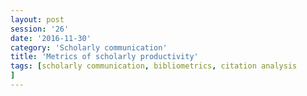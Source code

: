 ```yaml
--- 
layout: post 
session: '26' 
date: '2016-11-30' 
category: 'Scholarly communication' 
title: 'Metrics of scholarly productivity' 
tags: [scholarly communication, bibliometrics, citation analysis
] 
--- 
```


<excerpt/>
